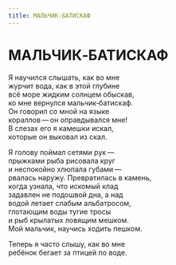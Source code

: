 ```yaml
---
title: МАЛЬЧИК-БАТИСКАФ
---
```


<h1>МАЛЬЧИК&#8208;БАТИСКАФ</h1>

<section>

Я научился слышать, как во мне\
журчит вода, как в этой глубине\
всё море жидким солнцем обыскав,\
ко мне вернулся мальчик&#8208;батискаф.\
Он говорил со мной на языке\
кораллов&thinsp;&mdash;&thinsp;он оправдывался мне!\
В слезах его я камешки искал,\
которые он выковал из скал.

Я голову поймал сетями рук&thinsp;&mdash;&thinsp;\
прыжками рыба рисовала круг\
и неспокойно хлюпала губами&thinsp;&mdash;&thinsp;\
рвалась наружу. Превратилась в камень,\
когда узнала, что искомый клад\
задавлен не подошвой дна, а над\
водой летает слабым альбатросом,\
глотающим воды тугие тросы\
и рыб крылатых ловящим мешком.\
Мой мальчик, научись ходить пешком.

Теперь я часто слышу, как во мне\
ребёнок бегает за птицей по воде.

</section>
